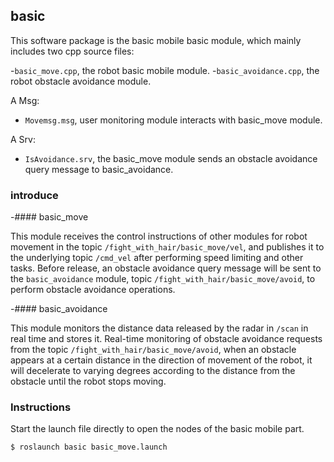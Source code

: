 ## basic

This software package is the basic mobile basic module, which mainly includes two cpp source files:

-`basic_move.cpp`, the robot basic mobile module.
-`basic_avoidance.cpp`, the robot obstacle avoidance module.

A Msg:

* `Movemsg.msg`, user monitoring module interacts with basic_move module.

A Srv:

* `IsAvoidance.srv`, the basic_move module sends an obstacle avoidance query message to basic_avoidance.

### introduce

-#### basic_move

  This module receives the control instructions of other modules for robot movement in the topic `/fight_with_hair/basic_move/vel`, and publishes it to the underlying topic `/cmd_vel` after performing speed limiting and other tasks. Before release, an obstacle avoidance query message will be sent to the `basic_avoidance` module, topic `/fight_with_hair/basic_move/avoid`, to perform obstacle avoidance operations.

-#### basic_avoidance

  This module monitors the distance data released by the radar in `/scan` in real time and stores it. Real-time monitoring of obstacle avoidance requests from the topic `/fight_with_hair/basic_move/avoid`, when an obstacle appears at a certain distance in the direction of movement of the robot, it will decelerate to varying degrees according to the distance from the obstacle until the robot stops moving.

### Instructions

Start the launch file directly to open the nodes of the basic mobile part.

```sh
$ roslaunch basic basic_move.launch
```